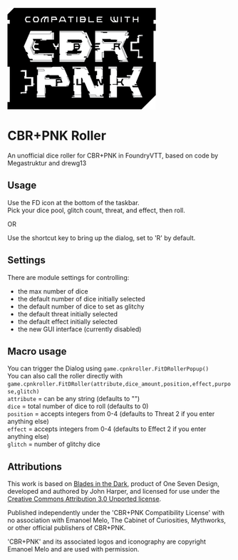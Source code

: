 ![Compatible with CBR+PNK](images/cbrpnk_compatible_fill.png)

# CBR+PNK Roller

An unofficial dice roller for CBR+PNK in FoundryVTT, based on code by Megastruktur and drewg13<br>

## Usage

Use the FD icon at the bottom of the taskbar.<br>
Pick your dice pool, glitch count, threat, and effect, then roll.<br>

OR

Use the shortcut key to bring up the dialog, set to 'R' by default.

## Settings

There are module settings for controlling:<br>
- the max number of dice<br>
- the default number of dice initially selected<br>
- the default number of dice to set as glitchy<br>
- the default threat initially selected<br>
- the default effect initially selected<br>
- the new GUI interface (currently disabled)<br>

## Macro usage

You can trigger the Dialog using `game.cpnkroller.FitDRollerPopup()`<br>
You can also call the roller directly with `game.cpnkroller.FitDRoller(attribute,dice_amount,position,effect,purpose,glitch)`<br>
`attribute` = can be any string (defaults to "")<br>
`dice` = total number of dice to roll (defaults to 0)<br>
`position` = accepts integers from 0-4 (defaults to Threat 2 if you enter anything else)<br>
`effect` = accepts integers from 0-4 (defaults to Effect 2 if you enter anything else)<br>
`glitch` = number of glitchy dice<br>

## Attributions
This work is based on [Blades in the Dark](http://www.bladesinthedark.com/), product of One Seven Design, developed and authored by John Harper, and licensed for use under the [Creative Commons Attribution 3.0 Unported license](http://creativecommons.org/licenses/by/3.0/).

Published independently under the 'CBR+PNK Compatibility License' with no association with Emanoel Melo, The Cabinet of Curiosities, Mythworks, or other official publishers of CBR+PNK.

'CBR+PNK' and its associated logos and iconography are copyright Emanoel Melo and are used with permission.